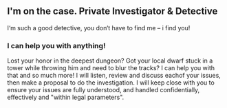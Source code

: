 ## I'm on the case. Private Investigator & Detective

I‘m such a good detective, you don‘t have to find me – i find you!

### I can help you with anything!
Lost your honor in the deepest dungeon? Got your local dwarf stuck in a tower while throwing him and need to blur the tracks? I can help you with that and so much more!
I will listen, review and discuss eachof your issues, then make a proposal to do the investigation. I will keep close with you to ensure your issues are fully understood, and handled confidentially, effectively and "within legal parameters".
